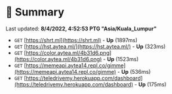 # 📖 Summary
Last updated: **8/4/2022, 4:52:53 PTG "Asia/Kuala_Lumpur"**

- `GET` [https://shrt.ml](https://shrt.ml) - **Up** (1897ms)
- `GET` [https://hst.aytea.ml/](https://hst.aytea.ml/) - **Up** (323ms)
- `GET` [https://color.aytea.ml/4b31d6.png](https://color.aytea.ml/4b31d6.png) - **Up** (1523ms)
- `GET` [https://memeapi.aytea14.repl.co/gimme](https://memeapi.aytea14.repl.co/gimme) - **Up** (536ms)
- `GET` [https://teledrivemy.herokuapp.com/dashboard](https://teledrivemy.herokuapp.com/dashboard) - **Up** (175ms)
